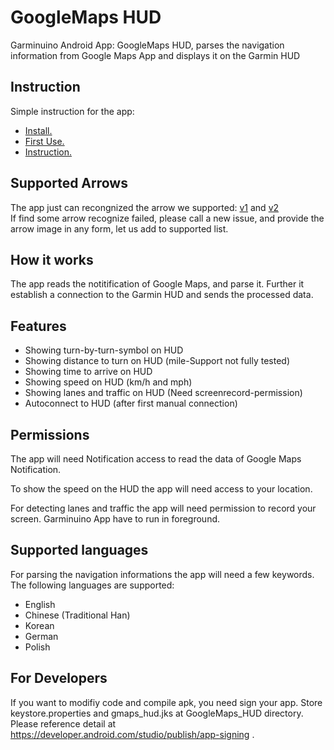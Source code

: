 # GoogleMaps HUD
Garminuino Android App: GoogleMaps HUD, parses the navigation information from Google Maps App and displays it on the Garmin HUD

## Instruction
Simple instruction for the app:

* [Install.](./INSTALL.md)
* [First Use.](./FIRST_USE.md)
* [Instruction.](./INSTRUCTION.md)

## Supported Arrows
The app just can recongnized the arrow we supported: [v1](./SUPPORTED_ARROWS.md) and [v2](./SUPPORTED_ARROWSv2.md)  
If find some arrow recognize failed, please call a new issue, and provide the arrow image in any form, let us add to supported list.

## How it works
The app reads the notitification of Google Maps, and parse it. Further it establish a connection to the Garmin HUD and sends the processed data.

## Features
* Showing turn-by-turn-symbol on HUD
* Showing distance to turn on HUD (mile-Support not fully tested)
* Showing time to arrive on HUD
* Showing speed on HUD (km/h and mph)
* Showing lanes and traffic on HUD (Need screenrecord-permission)
* Autoconnect to HUD (after first manual connection)

## Permissions
The app will need Notification access to read the data of Google Maps Notification.

To show the speed on the HUD the app will need access to your location.

For detecting lanes and traffic the app will need permission to record your screen. Garminuino App have to run in foreground.

## Supported languages
For parsing the navigation informations the app will need a few keywords. The following languages are supported:
* English
* Chinese (Traditional Han)
* Korean
* German
* Polish

## For Developers
If you want to modifiy code and compile apk, you need sign your app.
Store keystore.properties and gmaps_hud.jks at GoogleMaps_HUD directory.
Please reference detail at https://developer.android.com/studio/publish/app-signing .
